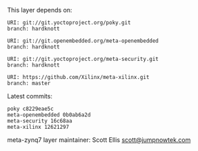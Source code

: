 This layer depends on:

    URI: git://git.yoctoproject.org/poky.git
    branch: hardknott

    URI: git://git.openembedded.org/meta-openembedded
    branch: hardknott

    URI: git://git.yoctoproject.org/meta-security.git
    branch: hardknott

    URI: https://github.com/Xilinx/meta-xilinx.git 
    branch: master

Latest commits:

    poky c8229eae5c
    meta-openembedded 0b0ab6a2d
    meta-security 16c68aa
    meta-xilinx 12621297

meta-zynq7 layer maintainer: Scott Ellis <scott@jumpnowtek.com>
